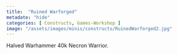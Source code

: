 ```yaml
---
title:  "Ruined Warforged"
metadate: "hide"
categories: [ Constructs, Games-Workshop ]
image: "/assets/images/minis/constructs/RuinedWarforged2.jpg"
---
```

Halved Warhammer 40k Necron Warrior.

